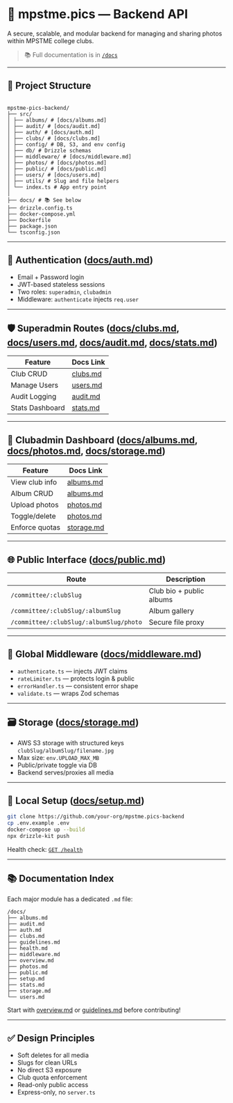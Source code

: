 # 📸 mpstme.pics — Backend API

A secure, scalable, and modular backend for managing and sharing photos within MPSTME college clubs.

> 📚 Full documentation is in [`/docs`](./docs/)

---

## 📂 Project Structure

```

mpstme-pics-backend/
├── src/
│ ├── albums/ # [docs/albums.md]
│ ├── audit/ # [docs/audit.md]
│ ├── auth/ # [docs/auth.md]
│ ├── clubs/ # [docs/clubs.md]
│ ├── config/ # DB, S3, and env config
│ ├── db/ # Drizzle schemas
│ ├── middleware/ # [docs/middleware.md]
│ ├── photos/ # [docs/photos.md]
│ ├── public/ # [docs/public.md]
│ ├── users/ # [docs/users.md]
│ ├── utils/ # Slug and file helpers
│ └── index.ts # App entry point
│
├── docs/ # 📚 See below
├── drizzle.config.ts
├── docker-compose.yml
├── Dockerfile
├── package.json
└── tsconfig.json

```

---

## 🔐 Authentication ([docs/auth.md](./docs/auth.md))

-   Email + Password login
-   JWT-based stateless sessions
-   Two roles: `superadmin`, `clubadmin`
-   Middleware: `authenticate` injects `req.user`

---

## 🛡 Superadmin Routes ([docs/clubs.md](./docs/clubs.md), [docs/users.md](./docs/users.md), [docs/audit.md](./docs/audit.md), [docs/stats.md](./docs/stats.md))

| Feature         | Docs Link                   |
| --------------- | --------------------------- |
| Club CRUD       | [clubs.md](./docs/clubs.md) |
| Manage Users    | [users.md](./docs/users.md) |
| Audit Logging   | [audit.md](./docs/audit.md) |
| Stats Dashboard | [stats.md](./docs/stats.md) |

---

## 🏫 Clubadmin Dashboard ([docs/albums.md](./docs/albums.md), [docs/photos.md](./docs/photos.md), [docs/storage.md](./docs/storage.md))

| Feature        | Docs Link                       |
| -------------- | ------------------------------- |
| View club info | [albums.md](./docs/albums.md)   |
| Album CRUD     | [albums.md](./docs/albums.md)   |
| Upload photos  | [photos.md](./docs/photos.md)   |
| Toggle/delete  | [photos.md](./docs/photos.md)   |
| Enforce quotas | [storage.md](./docs/storage.md) |

---

## 🌐 Public Interface ([docs/public.md](./docs/public.md))

| Route                                   | Description              |
| --------------------------------------- | ------------------------ |
| `/committee/:clubSlug`                  | Club bio + public albums |
| `/committee/:clubSlug/:albumSlug`       | Album gallery            |
| `/committee/:clubSlug/:albumSlug/photo` | Secure file proxy        |

---

## 🧰 Global Middleware ([docs/middleware.md](./docs/middleware.md))

-   `authenticate.ts` — injects JWT claims
-   `rateLimiter.ts` — protects login & public
-   `errorHandler.ts` — consistent error shape
-   `validate.ts` — wraps Zod schemas

---

## 🗃 Storage ([docs/storage.md](./docs/storage.md))

-   AWS S3 storage with structured keys  
    `clubSlug/albumSlug/filename.jpg`
-   Max size: `env.UPLOAD_MAX_MB`
-   Public/private toggle via DB
-   Backend serves/proxies all media

---

## 🚀 Local Setup ([docs/setup.md](./docs/setup.md))

```bash
git clone https://github.com/your-org/mpstme.pics-backend
cp .env.example .env
docker-compose up --build
npx drizzle-kit push

```

Health check: [`GET /health`](./docs/health.md)

---

## 📚 Documentation Index

Each major module has a dedicated `.md` file:

```
/docs/
├── albums.md
├── audit.md
├── auth.md
├── clubs.md
├── guidelines.md
├── health.md
├── middleware.md
├── overview.md
├── photos.md
├── public.md
├── setup.md
├── stats.md
├── storage.md
└── users.md

```

Start with [overview.md](./docs/overview.md) or [guidelines.md](./guidelines.md) before contributing!

---

## ✅ Design Principles

-   Soft deletes for all media
-   Slugs for clean URLs
-   No direct S3 exposure
-   Club quota enforcement
-   Read-only public access
-   Express-only, no `server.ts`
